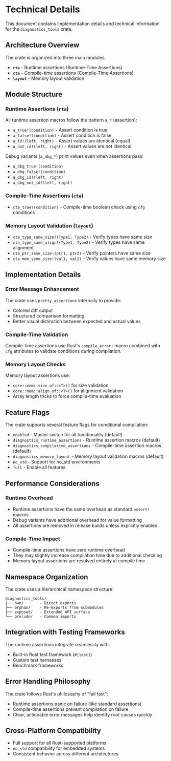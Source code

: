 # Technical Details

This document contains implementation details and technical information for the `diagnostics_tools` crate.

## Architecture Overview

The crate is organized into three main modules:

- **`rta`** - Runtime assertions (Runtime-Time Assertions)
- **`cta`** - Compile-time assertions (Compile-Time Assertions)  
- **`layout`** - Memory layout validation

## Module Structure

### Runtime Assertions (`rta`)

All runtime assertion macros follow the pattern `a_*` (assertion):

- `a_true!(condition)` - Assert condition is true
- `a_false!(condition)` - Assert condition is false
- `a_id!(left, right)` - Assert values are identical (equal)
- `a_not_id!(left, right)` - Assert values are not identical

Debug variants (`a_dbg_*`) print values even when assertions pass:

- `a_dbg_true!(condition)`
- `a_dbg_false!(condition)`
- `a_dbg_id!(left, right)`
- `a_dbg_not_id!(left, right)`

### Compile-Time Assertions (`cta`)

- `cta_true!(condition)` - Compile-time boolean check using `cfg` conditions

### Memory Layout Validation (`layout`)

- `cta_type_same_size!(Type1, Type2)` - Verify types have same size
- `cta_type_same_align!(Type1, Type2)` - Verify types have same alignment
- `cta_ptr_same_size!(ptr1, ptr2)` - Verify pointers have same size
- `cta_mem_same_size!(val1, val2)` - Verify values have same memory size

## Implementation Details

### Error Message Enhancement

The crate uses `pretty_assertions` internally to provide:
- Colored diff output
- Structured comparison formatting
- Better visual distinction between expected and actual values

### Compile-Time Validation

Compile-time assertions use Rust's `compile_error!` macro combined with `cfg` attributes to validate conditions during compilation.

### Memory Layout Checks

Memory layout assertions use:
- `core::mem::size_of::<T>()` for size validation
- `core::mem::align_of::<T>()` for alignment validation
- Array length tricks to force compile-time evaluation

## Feature Flags

The crate supports several feature flags for conditional compilation:

- `enabled` - Master switch for all functionality (default)
- `diagnostics_runtime_assertions` - Runtime assertion macros (default)
- `diagnostics_compiletime_assertions` - Compile-time assertion macros (default) 
- `diagnostics_memory_layout` - Memory layout validation macros (default)
- `no_std` - Support for no_std environments
- `full` - Enable all features

## Performance Considerations

### Runtime Overhead

- Runtime assertions have the same overhead as standard `assert!` macros
- Debug variants have additional overhead for value formatting
- All assertions are removed in release builds unless explicitly enabled

### Compile-Time Impact

- Compile-time assertions have zero runtime overhead
- They may slightly increase compilation time due to additional checking
- Memory layout assertions are resolved entirely at compile time

## Namespace Organization

The crate uses a hierarchical namespace structure:

```
diagnostics_tools/
├── own/       - Direct exports
├── orphan/    - Re-exports from submodules  
├── exposed/   - Extended API surface
└── prelude/   - Common imports
```

## Integration with Testing Frameworks

The runtime assertions integrate seamlessly with:
- Built-in Rust test framework (`#[test]`)
- Custom test harnesses
- Benchmark frameworks

## Error Handling Philosophy

The crate follows Rust's philosophy of "fail fast":
- Runtime assertions panic on failure (like standard assertions)
- Compile-time assertions prevent compilation on failure
- Clear, actionable error messages help identify root causes quickly

## Cross-Platform Compatibility

- Full support for all Rust-supported platforms
- `no_std` compatibility for embedded systems
- Consistent behavior across different architectures